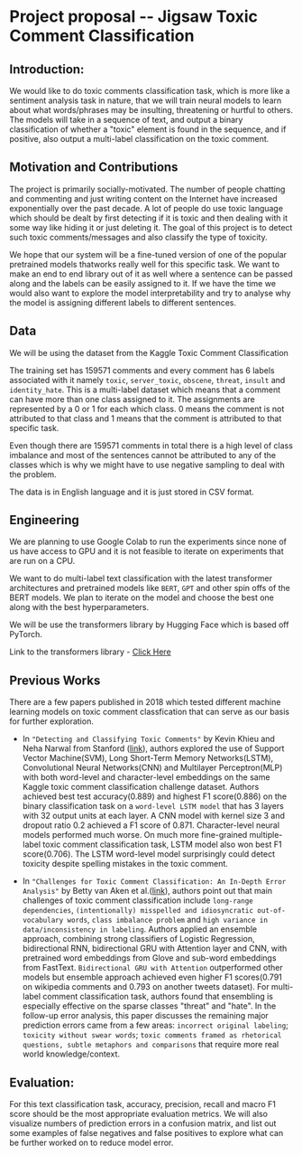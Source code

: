 
# Project proposal -- Jigsaw Toxic Comment Classification

## Introduction:

We would like to do toxic comments classification task, which is more like a sentiment analysis task in nature, that we will train neural models to learn about what words/phrases may be insulting, threatening or hurtful to others. The models will take in a sequence of text, and output a binary classification of whether a "toxic" element is found in the sequence, and if positive, also output a multi-label classification on the toxic comment.

## Motivation and Contributions

The project is primarily socially-motivated. The number of people chatting and commenting and just writing content on the Internet have increased exponentially over the past decade. A lot of people do use toxic language which should be dealt by first detecting if it is toxic and then dealing with it some way like hiding it or just deleting it. The goal of this project is to detect such toxic comments/messages and also classify the type of toxicity.

We hope that our system will be a fine-tuned version of one of the popular pretrained models thatworks really well for this specific task. We want to make an end to end library out of it as well where a sentence can be passed along and the labels can be easily assigned to it. If we have the time we would also want to explore the model interpretability and try to analyse why the model is assigning different labels to different sentences.


## Data

We will be using the dataset from the Kaggle Toxic Comment Classification

The training set has 159571 comments and every comment has 6 labels associated with it namely `toxic`, `server_toxic`, `obscene`, `threat`, `insult` and `identity_hate`. This is a multi-label dataset which means that a comment can have more than one class assigned to it. The assignments are represented by a 0 or 1 for each which class. 0 means the comment is not attributed to that class and 1 means that the comment is attributed to that specific task.

Even though there are 159571 comments in total there is a high level of class imbalance and most of the sentences cannot be attributed to any of the classes which is why we might have to use negative sampling to deal with the problem.

The data is in English language and it is just stored in CSV format.


## Engineering

We are planning to use Google Colab to run the experiments since none of us have access to GPU and it is not feasible to iterate on experiments that are run on a CPU.

We want to do multi-label text classification with the latest transformer architectures and pretrained models like `BERT`, `GPT` and other spin offs of the BERT models. We plan to iterate on the model and choose the best one along with the best hyperparameters.

We will be use the transformers library by Hugging Face which is based off PyTorch.

Link to the transformers library - [Click Here](https://huggingface.co/transformers/)

## Previous Works

There are a few papers published in 2018 which tested different machine learning models on toxic comment classfication that can serve as our basis for further exploration.

- In `"Detecting and Classifying Toxic Comments"` by Kevin Khieu and Neha Narwal from Stanford ([link]( https://web.stanford.edu/class/archive/cs/cs224n/cs224n.1184/reports/6837517.pdf)), authors explored the use of Support Vector Machine(SVM), Long Short-Term Memory Networks(LSTM), Convolutional Neural Networks(CNN) and Multilayer Perceptron(MLP) with both word-level and character-level embeddings on the same Kaggle toxic comment classification challenge dataset. Authors achieved best test accuracy(0.889) and highest F1 score(0.886) on the binary classification task on a `word-level LSTM model` that has 3 layers with 32 output units at each layer. A CNN model with kernel size 3 and dropout ratio 0.2 achieved a F1 score of 0.871. Character-level neural models performed much worse. On much more fine-grained multiple-label toxic comment classification task, LSTM model also won best F1 score(0.706). The LSTM word-level model surprisingly could detect toxicity despite spelling mistakes in the toxic comment.

- In `"Challenges for Toxic Comment Classification: An In-Depth Error Analysis"` by Betty van Aken et al.([link](https://www.researchgate.net/publication/327345300_Challenges_for_Toxic_Comment_Classification_An_In-Depth_Error_Analysis)), authors point out that main challenges of toxic comment classification include `long-range dependencies`, `(intentionally) misspelled and idiosyncratic out-of-vocabulary words`, `class imbalance problem` and `high variance in data/inconsistency in labeling`. Authors applied an ensemble approach, combining strong classifiers of Logistic Regression, bidirectional RNN, bidirectional GRU with Attention layer and CNN, with pretrained word embeddings from Glove and sub-word embeddings from FastText. `Bidirectional GRU with Attention` outperformed other models but ensemble approach achieved even higher F1 scores(0.791 on wikipedia comments and 0.793 on another tweets dataset). For multi-label comment classification task, authors found that ensembling is especially effective on the sparse classes "threat" and "hate". In the follow-up error analysis, this paper discusses the remaining major prediction errors came from a few areas: `incorrect original labeling`; `toxicity without swear words`; `toxic comments framed as rhetorical questions, subtle metaphors and comparisons` that require more real world knowledge/context.
 

## Evaluation:

For this text classification task, accuracy, precision, recall and macro F1 score should be the most appropriate evaluation metrics. We will also visualize numbers of prediction errors in a confusion matrix, and list out some examples of false negatives and false positives to explore what can be further worked on to reduce model error. 
